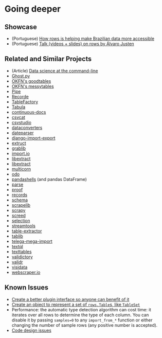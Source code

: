 # Going deeper


## Showcase

- (Portuguese) [How rows is helping make Brazilian data more accessible][brasilio-talk-pt]
- (Portuguese) [Talk (videos + slides) on rows by Álvaro Justen][rows-talk-pt]


## Related and Similar Projects

- (Article) [Data science at the command-line](https://github.com/jeroenjanssens/data-science-at-the-command-line)
- [Ghost.py](https://github.com/jeanphix/Ghost.py)
- [OKFN's goodtables](https://github.com/okfn/goodtables)
- [OKFN's messytables](https://github.com/okfn/messytables)
- [Pipe](https://github.com/JulienPalard/Pipe)
- [Recorde](https://github.com/pinard/Recode)
- [TableFactory](https://pypi.python.org/pypi/TableFactory)
- [Tabula](http://tabula.technology/)
- [continuous-docs](https://github.com/icgood/continuous-docs)
- [csvcat](https://pypi.python.org/pypi/csvcat)
- [csvstudio](https://github.com/mdipierro/csvstudio)
- [dataconverters](https://github.com/okfn/dataconverters)
- [dateparser](https://github.com/scrapinghub/dateparser)
- [django-import-export](https://github.com/django-import-export/django-import-export)
- [extruct](https://github.com/scrapinghub/extruct)
- [grablib](https://github.com/lorien/grab)
- [import.io](http://import.io/)
- [libextract](https://github.com/datalib/libextract)
- [libextract](https://github.com/datalib/libextract)
- [multicorn](https://github.com/Kozea/Multicorn)
- [odo](https://github.com/blaze/odo)
- [pandashells](https://github.com/robdmc/pandashells) (and pandas DataFrame)
- [parse](https://github.com/r1chardj0n3s/parse)
- [proof](https://github.com/wireservice/proof)
- [records](https://github.com/kennethreitz/records)
- [schema](https://pypi.python.org/pypi/schema)
- [scrapelib](https://github.com/jamesturk/scrapelib)
- [scrapy](http://scrapy.org/)
- [screed](https://github.com/ctb/screed)
- [selection](https://github.com/lorien/selection)
- [streamtools](http://blog.nytlabs.com/streamtools/)
- [table-extractor](https://pypi.python.org/pypi/table-extractor)
- [tablib](https://tablib.readthedocs.org/en/latest/)
- [telega-mega-import](https://github.com/django-stars/telega-mega-import)
- [textql](https://github.com/dinedal/textql)
- [texttables](https://github.com/Taywee/texttables)
- [validictory](https://github.com/jamesturk/validictory)
- [validr](https://pypi.python.org/pypi/validr)
- [visidata](https://github.com/saulpw/visidata/)
- [webscraper.io](http://webscraper.io/)


## Known Issues

- [Create a better plugin interface so anyone can benefit of
  it][rows-issue-27]
- [Create an object to represent a set of `rows.Table`s, like
  `TableSet`][rows-issue-47]
- Performance: the automatic type detection algorithm can cost time: it
  iterates over all rows to determine the type of each column. You can disable
  it by passing `samples=0` to any `import_from_*` function or either changing
  the number of sample rows (any positive number is accepted).
- [Code design issues][rows-issue-31]


[rows-issue-27]: https://github.com/turicas/rows/issues/27
[rows-issue-31]: https://github.com/turicas/rows/issues/31
[rows-issue-47]: https://github.com/turicas/rows/issues/47
[rows-showcase-source]: https://github.com/leonardocsantoss/django-rows
[rows-showcase]: http://rows.irdx.com.br/
[rows-talk-pt]: http://blog.justen.eng.br/2016/05/dados-tabulares-a-maneira-pythonica.html
[brasilio-talk-pt]: https://www.youtube.com/watch?v=MZZFmucRxoY
